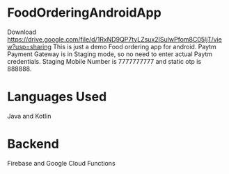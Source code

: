 # FoodOrderingAndroidApp
Download https://drive.google.com/file/d/1RxND9QP7tyLZsux2ISulwPfom8C05ljT/view?usp=sharing
This is just a demo Food ordering app for android. 
Paytm Payment Gateway is in Staging mode, so no need to enter actual Paytm credentials. Staging Mobile Number is 7777777777 and static otp is 888888. 

# Languages Used
Java and Kotlin

# Backend
Firebase and Google Cloud Functions
